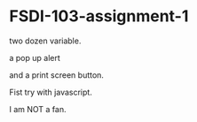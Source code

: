 # FSDI-103-assignment-1

two dozen variable.  

a pop up alert

and a print screen button.
 
Fist try with javascript. 

I am NOT a fan. 
